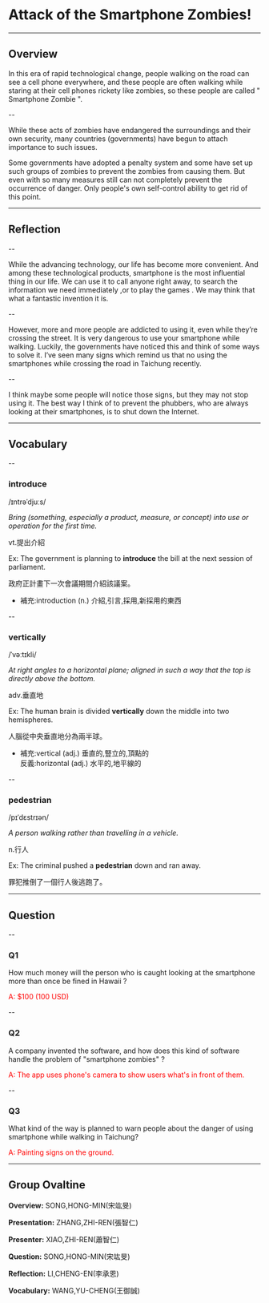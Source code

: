 # Attack of the Smartphone Zombies!

---

## Overview

In this era of rapid technological change, people walking on the road can see a cell phone everywhere, and these people are often walking while staring at their cell phones rickety like zombies, so these people are called " Smartphone Zombie ".

--

While these acts of zombies have endangered the surroundings and their own security, many countries (governments) have begun to attach importance to such issues.

Some governments have adopted a penalty system and some have set up such groups of zombies to prevent the zombies from causing them.  But even with so many measures still can not completely prevent the occurrence of danger.  Only people's own self-control ability to get rid of this point.

---

## Reflection

--

While the advancing technology, our life has become more convenient. And among these technological products, smartphone is the most influential thing in our life. We can use it to call anyone right away, to search the information we need immediately ,or to play the games . We may think that what a fantastic invention it is.

--

However, more and more people are addicted to using it, even while they’re crossing the street. It is very dangerous to use your smartphone while walking. Luckily, the governments have noticed this and think of some ways to solve it. I’ve seen many signs which remind us that no using the smartphones while crossing the road in Taichung recently. 

--

I think maybe some people will notice those signs, but they may not stop using it. The best way I think of to prevent the phubbers, who are always looking at their smartphones, is to shut down the Internet. 

---

## Vocabulary

--

### introduce
/ɪntrəˈdjuːs/

*Bring (something, especially a product, measure, or concept) into use or operation for the first time.*

vt.提出介紹

Ex: The government is planning to **introduce** the bill at the next session of parliament.

政府正計畫下一次會議期間介紹該議案。

- 補充:introduction (n.) 介紹,引言,採用,新採用的東西

--

### vertically
/ˈvəːtɪkli/

*At right angles to a horizontal plane; aligned in such a way that the top is directly above the bottom.*

adv.垂直地

Ex: The human brain is divided **vertically** down the middle into two hemispheres.

人腦從中央垂直地分為兩半球。

- 補充:vertical (adj.) 垂直的,豎立的,頂點的 <br>
  反義:horizontal (adj.) 水平的,地平線的

--

### pedestrian
/pɪˈdɛstrɪən/

*A person walking rather than travelling in a vehicle.*

n.行人

Ex: The criminal pushed a **pedestrian** down and ran away.

罪犯推倒了一個行人後逃跑了。

---

## Question

--

### Q1

How much money will the person who is caught looking at the smartphone more than once be fined in Hawaii ?

<span style="color:red">A: $100 (100 USD)</span> <!-- .element: class="fragment" -->

--

### Q2

A company invented the software, and how does this kind of software handle the problem of "smartphone zombies" ?

<span style="color:red">A: The app uses phone's camera to show users what's in front of them.</span> <!-- .element: class="fragment" -->

--

### Q3

What kind of the way is planned to warn people about the danger of using smartphone while walking in Taichung?

<span style="color:red">A: Painting signs on the ground.</span> <!-- .element: class="fragment" -->

---

## Group Ovaltine
**Overview:** SONG,HONG-MIN(宋竑旻)

**Presentation:** ZHANG,ZHI-REN(張智仁)

**Presenter:** XIAO,ZHI-REN(蕭智仁)

**Question:** SONG,HONG-MIN(宋竑旻)

**Reflection:** LI,CHENG-EN(李承恩)

**Vocabulary:** WANG,YU-CHENG(王御誠)
